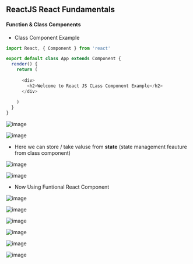 ## ReactJS  React Fundamentals

#### Function & Class Components

* Class Component Example
```javaScript
import React, { Component } from 'react'

export default class App extends Component {
  render() {
    return (
     
      <div>
        <h2>Welcome to React JS CLass Component Example</h2>
      </div>
      
    )
  }
}

```

![image](https://user-images.githubusercontent.com/40323661/157407526-ee8ea422-447a-481e-98de-020b8d99099d.png)

![image](https://user-images.githubusercontent.com/40323661/157407586-c9fe5146-8f79-449d-bfd1-fb53c0315345.png)

* Here we can store / take valuse from **state**  (state management feauture from class component)

![image](https://user-images.githubusercontent.com/40323661/157408624-7820b976-7cc7-4f10-a985-fb093122d15e.png)

![image](https://user-images.githubusercontent.com/40323661/157408678-0eb98962-30b5-4fae-8577-18a36299f40b.png)

* Now Using Funtional React Component 

![image](https://user-images.githubusercontent.com/40323661/157409159-0000d803-3e0b-4f60-96f9-bd15f4ac948c.png)

![image](https://user-images.githubusercontent.com/40323661/157409202-b2579cf2-7fb9-42e7-a3d7-509cbed3ea8c.png)

![image](https://user-images.githubusercontent.com/40323661/157411707-d7c76098-9460-45bf-b5bb-02bda34d0424.png)


![image](https://user-images.githubusercontent.com/40323661/157414585-2364940c-f150-4574-aab5-44d900de066e.png)


![image](https://user-images.githubusercontent.com/40323661/157412974-4609ce59-780c-43a4-bfce-9347e3419571.png)

![image](https://user-images.githubusercontent.com/40323661/157413017-d7f627d9-8f2c-4e77-a986-dd28b34f1e99.png)



